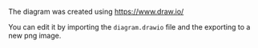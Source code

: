 The diagram was created using https://www.draw.io/

You can edit it by importing the `diagram.drawio` file and the exporting to a new png image.
